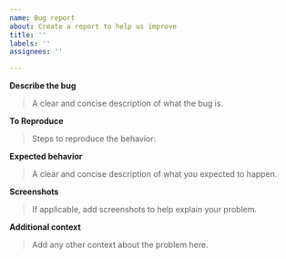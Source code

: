 ```yaml
---
name: Bug report
about: Create a report to help us improve
title: ''
labels: ''
assignees: ''

---
```


**Describe the bug**
> A clear and concise description of what the bug is.

**To Reproduce**
> Steps to reproduce the behavior:

**Expected behavior**
> A clear and concise description of what you expected to happen.

**Screenshots**
> If applicable, add screenshots to help explain your problem.

**Additional context**
> Add any other context about the problem here.
